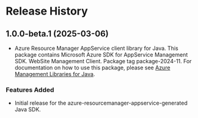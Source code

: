 # Release History

## 1.0.0-beta.1 (2025-03-06)

- Azure Resource Manager AppService client library for Java. This package contains Microsoft Azure SDK for AppService Management SDK. WebSite Management Client. Package tag package-2024-11. For documentation on how to use this package, please see [Azure Management Libraries for Java](https://aka.ms/azsdk/java/mgmt).
### Features Added

- Initial release for the azure-resourcemanager-appservice-generated Java SDK.
